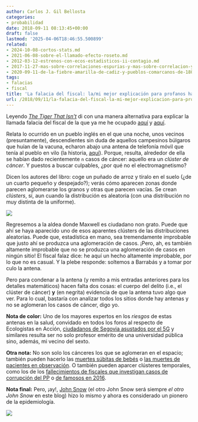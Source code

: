```yaml
---
author: Carlos J. Gil Bellosta
categories:
- probabilidad
date: 2018-09-11 08:13:45+00:00
draft: false
lastmod: '2025-04-06T18:46:55.500899'
related:
- 2024-10-08-cortos-stats.md
- 2021-06-08-sobre-el-llamado-efecto-roseto.md
- 2012-03-12-estrenos-con-ecos-estadisticos-ii-contagio.md
- 2017-11-27-mas-sobre-correlaciones-espurias-y-mas-sobre-correlacion-y-causalidad.md
- 2020-09-11-de-la-fiebre-amarilla-de-cadiz-y-pueblos-comarcanos-de-1800.md
tags:
- falacias
- fiscal
title: 'La falacia del fiscal: la/mi mejor explicación para profanos hasta la fecha'
url: /2018/09/11/la-falacia-del-fiscal-la-mi-mejor-explicacion-para-profanos-hasta-la-fecha/
---
```


Leyendo [_The Tiger That Isn't_](https://en.wikipedia.org/wiki/The_Tiger_That_Isn't) di con una manera alternativa para explicar la llamada falacia del fiscal de la que ya me he ocupado [aquí](https://www.datanalytics.com/2017/11/30/de-nuevo-la-falacia-del-fiscal-aplicada-a-fiscales-que-fenecen/) y [aquí](https://www.datanalytics.com/2015/10/21/la-falacia-del-fiscal-pero-con-frecuencias-naturales/).

Relata lo ocurrido en un pueblo inglés en el que una noche, unos vecinos (presuntamente), descendientes sin duda de aquellos campesinos búlgaros que huían de la vacuna, echaron abajo una antena de telefonía móvil que tenía al pueblo en vilo (la historia, [aquí](http://www.bbc.co.uk/insideout/westmidlands/series6/phone_masts.shtml)). Porque, resulta, alrededor de ella se habían dado recientemente `n` casos de cáncer: aquello era un _clúster de cáncer_. Y puestos a buscar culpables, ¿por qué no el electromagnetismo?

Dicen los autores del libro: coge un puñado de arroz y tíralo en el suelo (¿de un cuarto pequeño y despejado?); verás cómo aparecen zonas donde parecen aglomerarse los granos y otras que parecen vacías. Se crean _clústers_, sí, aun cuando la distribución es aleatoria (con una distribución no muy distinta de la uniforme).

![](/wp-uploads/2018/09/tiger_isnt.png#center)


Regresemos a la aldea donde Maxwell es ciudadano non grato. Puede que ahí se haya aparecido uno de esos aparentes clústers de las distribuciones aleatorias. Puede que, estadística en mano, sea tremendamente improbable que justo ahí se produzca una aglomeración de casos. ¡Pero, ah, es también altamente improbable que no se produzca una aglomeración de casos en ningún sitio! El fiscal falaz dice: he aquí un hecho altamente improbable, por lo que no es casual. Y la plebe responde: soltemos a Barrabás y a tomar por culo la antena.

Pero para condenar a la antena (y remito a mis entradas anteriores para los detalles matemáticos) hacen falta dos cosas: el cuerpo del delito (i.e., el clúster de cáncer) **y** (en negrita) evidencia de que la antena tuvo algo que ver. Para lo cual, bastaría con analizar todos los sitios donde hay antenas y no se aglomeran los casos de cáncer, digo yo.

**Nota de color:** Uno de los mayores expertos en los _riesgos_ de estas antenas en la salud, convidado en todos los foros al respecto de Ecologistas en Acción, [ciudadanos de Segovia asustados por el 5G](https://www.change.org/p/ayuntamiento-de-segovia-stop-5g-en-segovia) y similares resulta ser no solo profesor emérito de una universidad pública sino, además, mi vecino del sexto.

**Otra nota:** No son solo los cánceres los que se aglomeran en el espacio; también pueden hacerlo las [muertes súbitas de bebés](https://en.wikipedia.org/wiki/Sally_Clark) o [las muertes de pacientes en observación](https://en.wikipedia.org/wiki/Lucia_de_Berk). O también pueden aparcer clústeres temporales, como los de los [fallecimientos de fiscales que investigan casos de corrupción del PP](https://www.datanalytics.com/2017/11/30/de-nuevo-la-falacia-del-fiscal-aplicada-a-fiscales-que-fenecen/) o [de famosos en 2016](https://medium.com/@jasoncrease/was-2016-especially-dangerous-for-celebrities-79d79b9fae02).

**Nota final:** Pero, ¡ay!, [John Snow](https://en.wikipedia.org/wiki/John_Snow) (el otro John Snow será siempre _el otro John Snow_ en este blog) hizo lo mismo y ahora es considerado un pionero de la epidemiología.

![](/wp-uploads/2018/09/cholera.jpg)